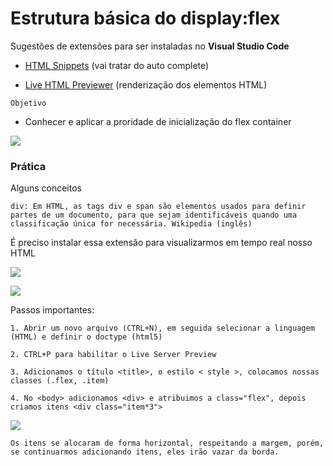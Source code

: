 # Estrutura básica do display:flex

Sugestões de extensões para ser instaladas no **Visual Studio Code**

* [HTML Snippets](https://marketplace.visualstudio.com/items?itemName=abusaidm.html-snippets) (vai tratar do auto complete)

* [Live HTML Previewer](https://marketplace.visualstudio.com/items?itemName=hdg.live-html-previewer) (renderização dos elementos HTML)

`Objetivo`

  * Conhecer e aplicar a proridade de inicialização do flex container

![](https://imgur.com/DHAFDFU.jpg)


### Prática

Alguns conceitos

    div: Em HTML, as tags div e span são elementos usados ​​para definir partes de um documento, para que sejam identificáveis ​​quando uma classificação única for necessária. Wikipedia (inglês)
    


É preciso instalar essa extensão para visualizarmos em tempo real nosso HTML

![](https://imgur.com/Bher8AI.jpg)

![](https://imgur.com/BWCB16j.jpg)

Passos importantes:

    1. Abrir um novo arquivo (CTRL+N), em seguida selecionar a linguagem (HTML) e definir o doctype (html5)
    
    2. CTRL+P para habilitar o Live Server Preview
    
    3. Adicionamos o título <title>, o estilo < style >, colocamos nossas classes (.flex, .item)
    
    4. No <body> adicionamos <div> e atribuimos a class="flex", depois criamos itens <div class="item*3">
    
  ![](https://imgur.com/uEuWags.jpg)
  
  `Os itens se alocaram de forma horizontal, respeitando a margem, porém, se continuarmos adicionando itens, eles irão vazar da borda.` 
  
  